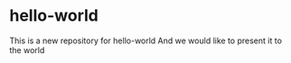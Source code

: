 # hello-world
This is a new repository for hello-world
And we would like to present it to the world
